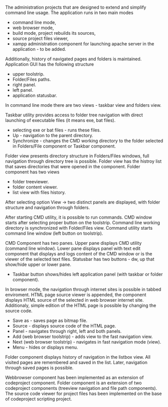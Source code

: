 The administration projects that are designed to extend and simplify command line usage. The application runs in two main modes 
- command line mode,
- web browser mode,
- build mode, project rebuilds its sources,
- source project files viewer,
- xampp administration component for launching apache server in the application - to be added.

Additionally, history of navigated pages and folders is maintained. Application GUI has the following structure
- upper toolstrip.
- Folder/Files paths.
- right panel.
- left panel.
- application statusbar.

In command line mode there are two views - taskbar view and folders view. 

Taskbar utility provides access to folder tree navigation with direct launching of executable files (it means exe, bat files).
- selecting exe or bat files - runs these files.
- Up - navigation to the parent directory.
- Synchronize - changes the CMD working directory to the folder selected in Folders/File component or Taskbar component.


Folder view presents directory structure in Folders/Files windows, full navigation through directory tree is possible.
Folder view has the histroy list that saves directories that were opened in the component. Folder component has two views
- folder treeviewer.
- folder content viewer.
- list view with files history.

After selecting option View -> two distinct panels are displayed, with folder structure and navigation through folders. 

After starting CMD utility, it is possible to run commands. CMD window starts after selecting proper button on the toolstrip.
Command line working directory is synchronized with Folder/Files view. Command utility starts command line window (left button on toolstrip). 

CMD Component has two panes. Upper pane displays CMD utility (command line window). Lower pane displays panel with text edit component that displays and logs content of the CMD window or is the viewer of the selected text files.
Statusbar has two buttons - dw, up that show/hide upper or lower pane.

- Taskbar button shows/hides left application panel (with taskbar or folder component).

In browser mode, the navigation through internet sites is possible in tabbed enviroment. HTML page source viewer is appended, the component displays HTML source of the selected in web browser internet site. Additionaly, simple edition of the HTML page is possible by changing the source code.
- Save as - saves page as bitmap file.
- Source - displays source code of the HTML page.
- Panel - navigates through right, left and both panels.
- Add (web browser toolstrip) - adds view to the fast navigation view.
- Next (web browser toolstrip) - navigates in fast navigation mode (view).
- Menu - hides or displays menu.

Folder component displays history of navigation in the listbox view. All visited pages are remembered and saved in the list. Later, navigation through saved pages is possible.

Webbrowser component has been implemented as an extension of codeproject component.
Folder component is an extension of two codeproject components (treeview navigation and file path components). The source code viewer for project files has been implemented on the base of codeproject scripting project.
